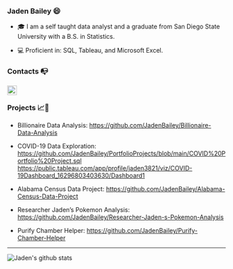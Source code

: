 ### Jaden Bailey 😄


- 🎓 I am a self taught data analyst and a graduate from San Diego State University with a B.S. in Statistics.

- 💻 Proficient in: SQL, Tableau, and Microsoft Excel.


### Contacts 📭

[<img align = "left" width = "22px" src = "https://cdn.jsdelivr.net/npm/simple-icons@3.4.0/icons/linkedin.svg" />](https://www.linkedin.com/in/jadenbailey/)

<br/>

### Projects 📈🤖

  * Billionaire Data Analysis: https://github.com/JadenBailey/Billionaire-Data-Analysis

  * COVID-19 Data Exploration: https://github.com/JadenBailey/PortfolioProjects/blob/main/COVID%20Portfolio%20Project.sql https://public.tableau.com/app/profile/jaden3821/viz/COVID-19Dashboard_16296803403630/Dashboard1
  
  * Alabama Census Data Project: https://github.com/JadenBailey/Alabama-Census-Data-Project

  * Researcher Jaden’s Pokemon Analysis: https://github.com/JadenBailey/Researcher-Jaden-s-Pokemon-Analysis
  
  * Purify Chamber Helper: https://github.com/JadenBailey/Purify-Chamber-Helper
 ---

 
 ![Jaden's github stats](https://github-readme-stats.vercel.app/api?username=jadenbailey&show_icons=true&theme=tokyonight)
